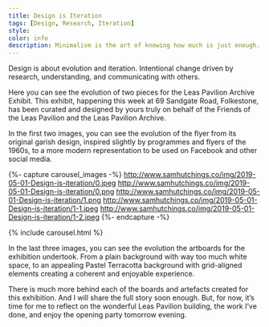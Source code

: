 ```yaml
---
title: Design is Iteration
tags: [Design, Research, Iteration]
style: 
color: info
description: Minimalism is the art of knowing how much is just enough. Digital minimalism applies this idea to our personal technology. It’s the key to living a focused life in an increasingly noisy world.
---
```


Design is about evolution and iteration. Intentional change driven by research, understanding, and communicating with others. 

Here you can see the evolution of two pieces for the Leas Pavilion Archive Exhibit. This exhibit, happening this week at 69 Sandgate Road, Folkestone, has been curated and designed by yours truly on behalf of the Friends of the Leas Pavilion and the Leas Pavilion Archive.

In the first two images, you can see the evolution of the flyer from its original garish design, inspired slightly by programmes and flyers of the 1960s, to a more modern representation to be used on Facebook and other social media.

{%- capture carousel_images -%}
http://www.samhutchings.co/img/2019-05-01-Design-is-iteration/0.jpeg
http://www.samhutchings.co/img/2019-05-01-Design-is-iteration/0.png
http://www.samhutchings.co/img/2019-05-01-Design-is-iteration/1.png
http://www.samhutchings.co/img/2019-05-01-Design-is-iteration/1-1.jpeg
http://www.samhutchings.co/img/2019-05-01-Design-is-iteration/1-2.jpeg
{%- endcapture -%}

{% include carousel.html %}

In the last three images, you can see the evolution the artboards for the exhibition undertook. From a plain background with way too much white space, to an appealing Pastel Terracotta background with grid-aligned elements creating a coherent and enjoyable experience. 

There is much more behind each of the boards and artefacts created for this exhibition. And I will share the full story soon enough. But, for now, it’s time for me to reflect on the wonderful Leas Pavilion building, the work I’ve done, and enjoy the opening party tomorrow evening.